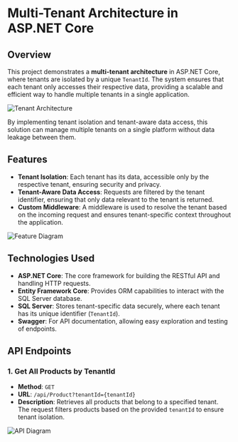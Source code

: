 # Multi-Tenant Architecture in ASP.NET Core

## Overview
This project demonstrates a **multi-tenant architecture** in ASP.NET Core, where tenants are isolated by a unique `TenantId`. The system ensures that each tenant only accesses their respective data, providing a scalable and efficient way to handle multiple tenants in a single application.

![Tenant Architecture](images/tenant-architecture.png)

By implementing tenant isolation and tenant-aware data access, this solution can manage multiple tenants on a single platform without data leakage between them.

## Features
- **Tenant Isolation**: Each tenant has its data, accessible only by the respective tenant, ensuring security and privacy.
- **Tenant-Aware Data Access**: Requests are filtered by the tenant identifier, ensuring that only data relevant to the tenant is returned.
- **Custom Middleware**: A middleware is used to resolve the tenant based on the incoming request and ensures tenant-specific context throughout the application.

![Feature Diagram](images/feature-diagram.png)

## Technologies Used
- **ASP.NET Core**: The core framework for building the RESTful API and handling HTTP requests.
- **Entity Framework Core**: Provides ORM capabilities to interact with the SQL Server database.
- **SQL Server**: Stores tenant-specific data securely, where each tenant has its unique identifier (`TenantId`).
- **Swagger**: For API documentation, allowing easy exploration and testing of endpoints.

## API Endpoints

### 1. Get All Products by TenantId
- **Method**: `GET`
- **URL**: `/api/Product?tenantId={tenantId}`
- **Description**: Retrieves all products that belong to a specified tenant. The request filters products based on the provided `tenantId` to ensure tenant isolation.
  
![API Diagram](images/fullapi.png)


